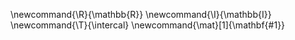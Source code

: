 \newcommand{\R}{\mathbb{R}}
\newcommand{\I}{\mathbb{I}}
\newcommand{\T}{\intercal}
\newcommand{\mat}[1]{\mathbf{#1}}